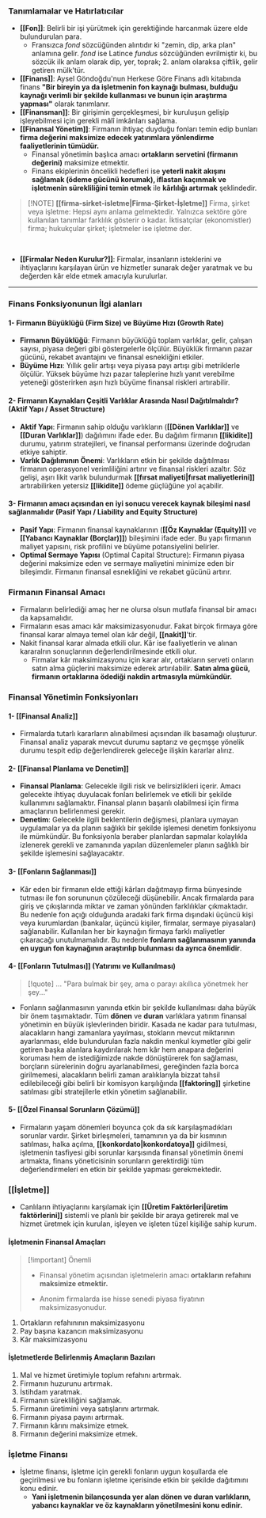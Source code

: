 ### Tanımlamalar ve Hatırlatıcılar


- **[[Fon]]**: Belirli bir işi yürütmek için gerektiğinde harcanmak üzere elde bulundurulan para. 
	- Fransızca *fond* sözcüğünden alıntıdır ki "zemin, dip, arka plan" anlamına gelir. *fond* ise Latince *fundus* sözcüğünden evrilmiştir ki, bu sözcük ilk anlam olarak dip, yer, toprak; 2. anlam olaraksa çiftlik, gelir getiren mülk'tür.  <br>
- **[[Finans]]**: Aysel Göndoğdu'nun Herkese Göre Finans adlı kitabında finans **"Bir bireyin ya da işletmenin fon kaynağı bulması, bulduğu kaynağı verimli bir şekilde kullanması ve bunun için araştırma yapması"** olarak tanımlanır. 
- **[[Finansman]]**: Bir girişimin gerçekleşmesi, bir kuruluşun gelişip işleyebilmesi için gerekli mâlî imkânları sağlama.<br>
- **[[Finansal Yönetim]]**: Firmanın ihtiyaç duyduğu fonları temin edip bunları **firma değerini maksimize edecek yatırımlara yönlendirme faaliyetlerinin tümüdür.**
	- Finansal yönetimin başlıca amacı **ortakların servetini (firmanın değerini)** maksimize etmektir.
	- Finans ekiplerinin öncelikli hedefleri ise **yeterli nakit akışını sağlamak (ödeme gücünü korumak), iflastan kaçınmak ve işletmenin sürekliliğini temin etmek** ile **kârlılığı artırmak** şeklindedir. <br>

 >[!NOTE] **[[firma-sirket-isletme|Firma-Şirket-İşletme]]**
> Firma, şirket veya işletme: Hepsi aynı anlama gelmektedir. Yalnızca sektöre göre kullanılan tanımlar farklılık gösterir o kadar. İktisatçılar (ekonomistler) firma; hukukçular şirket; işletmeler ise işletme der. 

<br>

- **[[Firmalar Neden Kurulur?]]**: Firmalar, insanların isteklerini ve ihtiyaçlarını karşılayan ürün ve hizmetler sunarak değer yaratmak ve bu değerden kâr elde etmek amacıyla kurulurlar.


---

### Finans Fonksiyonunun İlgi alanları
#### 1- Firmanın Büyüklüğü (Firm Size) ve Büyüme Hızı (Growth Rate)
- **Firmanın Büyüklüğü**: Firmanın büyüklüğü toplam varlıklar, gelir, çalışan sayısı, piyasa değeri gibi göstergelerle ölçülür. Büyüklük firmanın pazar gücünü, rekabet avantajını ve finansal esnekliğini etkiler.
- **Büyüme Hızı**: Yıllık gelir artışı veya piyasa payı artışı gibi metriklerle ölçülür. Yüksek büyüme hızı pazar taleplerine hızlı yanıt verebilme yeteneği gösterirken aşırı hızlı büyüme finansal riskleri artırabilir. 
#### 2- Firmanın Kaynakları Çeşitli Varlıklar Arasında Nasıl Dağıtılmalıdır? (Aktif Yapı / Asset Structure)
- **Aktif Yapı**: Firmanın sahip olduğu varlıkların (**[[Dönen Varlıklar]]** ve **[[Duran Varlıklar]]**) dağılımını ifade eder. Bu dağılım firmanın **[[likidite]]** durumu, yatırım stratejileri, ve finansal performansı üzerinde doğrudan etkiye sahiptir.
- **Varlık Dağılımının Önemi**: Varlıkların etkin bir şekilde dağıtılması firmanın operasyonel verimliliğini artırır ve finansal riskleri azaltır. Söz gelişi, aşırı likit varlık bulundurmak **[[fırsat maliyeti|fırsat maliyetlerini]]** artırabilirken yetersiz **[[likidite]]** ödeme güçlüğüne yol açabilir. 
#### 3- Firmanın amacı açısından en iyi sonucu verecek kaynak bileşimi nasıl sağlanmalıdır (Pasif Yapı / Liability and Equity Structure)
- **Pasif Yapı**: Firmanın finansal kaynaklarının (**[[Öz Kaynaklar (Equity)]]** ve **[[Yabancı Kaynaklar (Borçlar)]]**) bileşimini ifade eder. Bu yapı firmanın maliyet yapısını, risk profilini ve büyüme potansiyelini belirler.
- **Optimal Sermaye Yapısı** (Optimal Capital Structure): Firmanın piyasa değerini maksimize eden ve sermaye maliyetini minimize eden bir bileşimdir. Firmanın finansal esnekliğini ve rekabet gücünü artırır.

### Firmanın Finansal Amacı
- Firmaların belirlediği amaç her ne olursa olsun mutlafa finansal bir amacı da kapsamalıdır.
- Firmaların esas amacı kâr maksimizasyonudur. Fakat birçok firmaya göre finansal karar almaya temel olan kâr değil, **[[nakit]]**'tir. 
- Nakit finansal karar almada etkili olur. Kâr ise faaliyetlerin ve alınan kararalrın sonuçlarının değerlendirilmesinde etkili olur.
	- Firmalar kâr maksimizasyonu için karar alır, ortakların serveti onların satın alma güçlerini maksimize ederek artırılabilir. **Satın alma gücü, firmanın ortaklarına ödediği nakdin artmasıyla mümkündür.**

### Finansal Yönetimin Fonksiyonları
#### 1- [[Finansal Analiz]]
- Firmalarda tutarlı kararların alınabilmesi açısından ilk basamağı oluşturur. Finansal analiz yaparak mevcut durumu saptarız ve geçmşşe yönelik durumu tespit edip değerlendirerek geleceğe ilişkin kararlar alırız.
#### 2- [[Finansal Planlama ve Denetim]]
- **Finansal Planlama**: Gelecekle ilgili risk ve belirsizlikleri içerir. Amacı gelecekte ihtiyaç duyulacak fonları belirlemek ve etkili bir şekilde kullanımını sağlamaktır. Finansal planın başarılı olabilmesi için firma amaçlarının belirlenmesi gerekir.
- **Denetim**: Gelecekle ilgili beklentilerin değişmesi, planlara uymayan uygulamalar ya da planın sağlıklı bir şekilde işlemesi denetim fonksiyonu ile mümkündür. Bu fonksiyonla beraber planlardan sapmalar kolaylıkla izlenerek gerekli ve zamanında yapılan düzenlemeler planın sağlıklı bir şekilde işlemesini sağlayacaktır.
#### 3- [[Fonların Sağlanması]]
- Kâr eden bir firmanın elde ettiği kârları dağıtmayıp firma bünyesinde tutması ile fon sorununun çözüleceği düşünebilir. Ancak firmalarda para giriş ve çıkışlarında miktar ve zaman yönünden farklılıklar çıkmaktadır. Bu nedenle fon açığı olduğunda aradaki fark firma dışındaki üçüncü kişi veya kurumlardan (bankalar, üçüncü kişiler, firmalar, sermaye piyasaları) sağlanabilir. Kullanılan her bir kaynağın firmaya farklı maliyetler çıkaracağı unutulmamalıdır. Bu nedenle **fonların sağlanmasının yanında en uygun fon kaynağının araştırılıp bulunması da ayrıca önemlidir**.
#### 4- [[Fonların Tutulması]] (Yatırımı ve Kullanılması)

> [!quote] ...
> "Para bulmak bir şey, ama o parayı akıllıca yönetmek her şey..."

- Fonların sağlanmasının yanında etkin bir şekilde kullanılması daha büyük bir önem taşımaktadır. Tüm **dönen** ve **duran** varlıklara yatırım finansal yönetimin en büyük işlevlerinden biridir. Kasada ne kadar para tutulması, alacakların hangi zamanlara yayılması, stokların mevcut miktarının ayarlanması, elde bulundurulan fazla nakdin menkul kıymetler gibi gelir getiren başka alanlara kaydırılarak hem kâr hem anapara değerini koruması hem de istediğimizde nakde dönüştürerek fon sağlaması, borçların sürelerinin doğru ayarlanabilmesi, gereğinden fazla borca girilmemesi, alacakların belirli zaman aralıklarıyla bizzat tahsil edilebileceği gibi belirli bir komisyon karşılığında **[[faktoring]]** şirketine satılması gibi stratejilerle etkin yönetim sağlanabilir.
#### 5- [[Özel Finansal Sorunların Çözümü]]
- Firmaların yaşam dönemleri boyunca çok da sık karşılaşmadıkları sorunlar vardır. Şirket birleşmeleri, tamamının ya da bir kısmının satılması, halka açılma, **[[konkordato|konkordatoya]]** gidilmesi, işletmenin tasfiyesi gibi sorunlar karşısında finansal yönetimin önemi artmakta, finans yöneticisinin sorunların gerektirdiği tüm değerlendirmeleri en etkin bir şekilde yapması gerekmektedir.

### **[[İşletme]]**
- Canlıların ihtiyaçlarını karşılamak için **[[Üretim Faktörleri|üretim faktörlerini]]** sistemli ve planlı bir şekilde bir araya getirerek mal ve hizmet üretmek için kurulan, işleyen ve işleten tüzel kişiliğe sahip kurum.
#### İşletmenin Finansal Amaçları

> [!important] Önemli
> - Finansal yönetim açısından işletmelerin amacı **ortakların refahını maksimize etmektir.**
> 
> - Anonim firmalarda ise hisse senedi piyasa fiyatının maksimizasyonudur.

1. Ortakların refahınının maksimizasyonu
2. Pay başına kazancın maksimizasyonu
3. Kâr maksimizasyonu

#### İşletmetlerde Belirlenmiş Amaçların Bazıları
1. Mal ve hizmet üretimiyle toplum refahını artırmak.
2. Firmanın huzurunu artırmak.
3. İstihdam yaratmak.
4. Firmanın sürekliliğini sağlamak.
5. Firmanın üretimini veya satışlarını artırmak.
6. Firmanın piyasa payını artırmak.
7. Firmanın kârını maksimize etmek.
8. Firmanın değerini maksimize etmek.

### İşletme Finansı
- İşletme finansı, işletme için gerekli fonların uygun koşullarda ele geçirilmesi ve bu fonların işletme içerisinde etkin bir şekilde dağıtımını konu edinir.
	- **Yani işletmenin bilançosunda yer alan dönen ve duran varlıkların, yabancı kaynaklar ve öz kaynakların yönetilmesini konu edinir.**